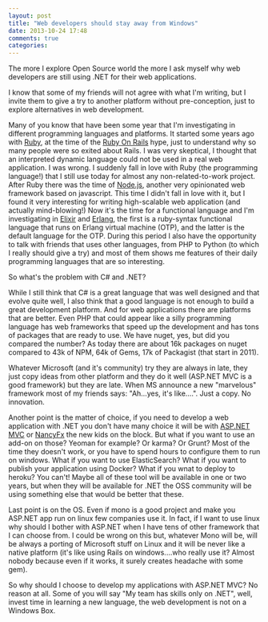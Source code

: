 ```yaml
---
layout: post
title: "Web developers should stay away from Windows"
date: 2013-10-24 17:48
comments: true
categories: 
---
```

The more I explore Open Source world the more I ask myself why web developers are still using .NET for their web applications.

I know that some of my friends will not agree with what I'm writing, but I invite them to give a try to another platform without pre-conception, just to explore alternatives in web development.

<!-- more -->

Many of you know that have been some year that I'm investigating in different programming languages and platforms. It started some years ago with [Ruby](https://www.ruby-lang.org/), at the time of the [Ruby On Rails](http://rubyonrails.org/) hype, just to understand why so many people were so exited about Rails.
I was very skeptical, I thought that an interpreted dynamic language could not be used in a real web application. I was wrong.  I suddenly fall in love with Ruby (the programming language!) that I still use today for almost any non-related-to-work project.
After Ruby there was the time of [Node.js](http://nodejs.org), another very opinionated web framework based on javascript. This time I didn't fall in love with it, but I found it very interesting for writing high-scalable web application (and actually mind-blowing!)
Now it's the time for a functional language and I'm investigating in [Elixir](http://elixir-lang.org/) and [Erlang](http://www.erlang.org/), the first is a ruby-syntax functional language that runs on Erlang virtual machine (OTP), and the latter is the default language for the OTP.
During this period I also have the opportunity to talk with friends that uses other languages, from PHP to Python (to which I really should give a try) and most of them shows me features of their daily programming languages that are so interesting.

So what's the problem with C# and .NET?

While I still think that C# is a great language that was well designed and that evolve quite well, I also think that a good language is not enough to build a great development platform. And for web applications there are platforms that are better.
Even PHP that could appear like a silly programming language has web frameworks that speed up the development and has tons of packages that are ready to use.
We have nuget, yes, but did you compared the number? As today there are about 16k packages on nuget compared to 43k of NPM, 64k of Gems, 17k of Packagist (that start in 2011).

Whatever Microsoft (and it's community) try they are always in late, they just copy ideas from other platform and they do it well (ASP.NET MVC is a good framework) but they are late. When MS announce a new "marvelous" framework most of my friends says: "Ah…yes, it's like….". Just a copy. No innovation.

Another point is the matter of choice, if you need to develop a web application with .NET you don't have many choice it will be with [ASP.NET MVC](http://asp.net/mvc) or [NancyFx](http://nancyfx.org/) the new kids on the block. But what if you want to use an add-on on those? Yeoman for example? Or karma? Or Grunt? Most of the time they doesn't work, or you have to spend hours to configure them to run on windows.
What if you want to use ElasticSearch? What if you want to publish your application using Docker? What if you wnat to deploy to heroku? You can't!
Maybe all of these tool will be available in one or two years, but when they will be available for .NET the OSS community will be using something else that would be better that these.

Last point is on the OS. Even if mono is a good project and make you ASP.NET app run on linux few companies use it. In fact, if I want to use linux why should I bother with ASP.NET when I have tens of other framework that I can choose from. I could be wrong on this but, whatever Mono will be, will be always a porting of Microsoft stuff on Linux and it will be never like a native platform  (it's like using Rails on windows....who really use it? Almost nobody because even if it works, it surely creates headache with some gem).

So why should I choose to develop my applications with ASP.NET MVC? No reason at all. Some of you will say "My team has skills only on .NET", well, invest time in learning a new language, the web development is not on a Windows Box.

